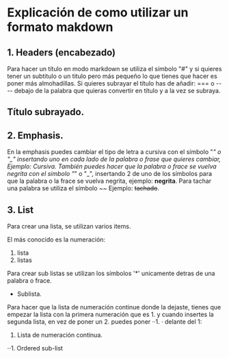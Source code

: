 # Explicación de como utilizar un formato makdown

 ## 1. Headers (encabezado)

Para hacer un título en modo markdown se utiliza el símbolo "#" y si quieres tener un subtitulo o un titulo pero más pequeño lo que tienes que hacer es poner más almohadillas. Si quieres subrayar el título has de añadir: === o ---- debajo de la palabra que quieras convertir en título y a la vez se subraya.

Título subrayado.
------------------

 ## 2. Emphasis.
 
 En la emphasis puedes cambiar el tipo de letra a cursiva con el símbolo "*" o "_" insertando uno en cada lado de la palabra o frase que quieres cambiar, Ejemplo: *Cursiva*. También puedes hacer que la palabra o frace se vuelva negrita con el simbolo "*" o "_", insertando 2 de uno de los símbolos para que la palabra o la frace se vuelva negrita, ejemplo: **negrita**.  Para tachar una palabra se utiliza el símbolo ~~ Ejemplo: ~~tachado~~.
 
## 3. List 

Para crear una lista, se utilizan varios items.

El más conocido es la numeración:

1. lista
2. listas

Para crear sub listas se utilizan los símbolos '*' unicamente detras de una palabra o frace.

* Sublista. 

Para hacer que la lista de numeración continue donde la dejaste, tienes que empezar la lista con la primera numeración que es 1. y cuando insertes la segunda lista, en vez de poner un 2. puedes poner ··1. · delante del 1:

1. Lista de numeración continua.

⋅⋅1. Ordered sub-list
